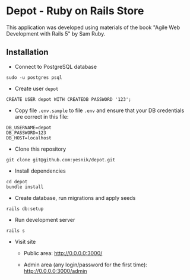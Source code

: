 # Depot - Ruby on Rails Store

This application was developed using materials of the book "Agile Web Development with Rails 5" by Sam Ruby.

## Installation

* Connect to PostgreSQL database

```
sudo -u postgres psql
```

* Create user `depot`

```
CREATE USER depot WITH CREATEDB PASSWORD '123';
```

* Copy file `.env.sample` to file `.env` and ensure that your DB credentials are correct in this file:

```
DB_USERNAME=depot
DB_PASSWORD=123
DB_HOST=localhost
```

* Clone this repository

```
git clone git@github.com:yesnik/depot.git
```

* Install dependencies

```
cd depot
bundle install
```

* Create database, run migrations and apply seeds

```
rails db:setup
```

* Run development server

```
rails s
```

* Visit site 

  - Public area: http://0.0.0.0:3000/

  - Admin area (any login/password for the first time): http://0.0.0.0:3000/admin

